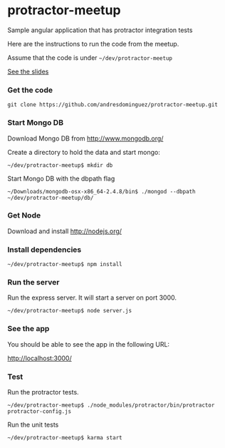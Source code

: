 protractor-meetup
=================

Sample angular application that has protractor integration tests

Here are the instructions to run the code from the meetup.

Assume that the code is under `~/dev/protractor-meetup`

[See the slides](https://docs.google.com/presentation/d/17smHJYFXB_hoFEUIKBU1zjHCT_iswVQiLFpcCv8ud6E/view#slide=id.p)

### Get the code
```
git clone https://github.com/andresdominguez/protractor-meetup.git
```

### Start Mongo DB
Download Mongo DB from http://www.mongodb.org/ 

Create a directory to hold the data and start mongo:

```
~/dev/protractor-meetup$ mkdir db
```

Start Mongo DB with the dbpath flag

```
~/Downloads/mongodb-osx-x86_64-2.4.8/bin$ ./mongod --dbpath ~/dev/protractor-meetup/db/
```

### Get Node
Download and install http://nodejs.org/

### Install dependencies
```
~/dev/protractor-meetup$ npm install
```

### Run the server

Run the express server. It will start a server on port 3000.

```
~/dev/protractor-meetup$ node server.js
```

### See the app
You should be able to see the app in the following URL:

[http://localhost:3000/](http://localhost:3000/)

### Test
Run the protractor tests.

```
~/dev/protractor-meetup$ ./node_modules/protractor/bin/protractor protractor-config.js
```
 
Run the unit tests

```
~/dev/protractor-meetup$ karma start
```